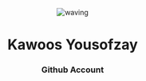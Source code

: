 <div align="center" >
 
 ![waving](https://capsule-render.vercel.app/api?type=waving&height=120&color=gradient)

 <div align="center">
   <h1>Kawoos Yousofzay</h1>
   <h3>Github Account</h3>
 </div>
 
 </div>
 
